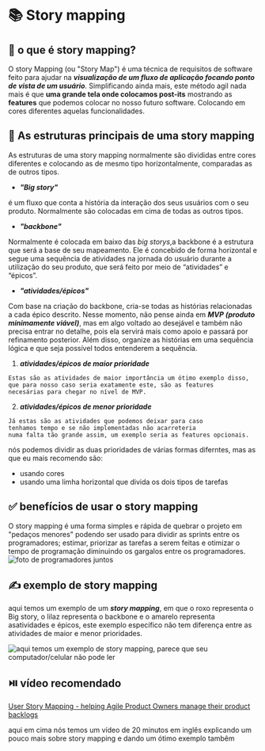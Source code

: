 # :books: Story mapping 
## 📌 o que é story mapping?
  O story Mapping (ou "Story Map") é uma técnica de requisitos de software feito para 
ajudar na ***visualização de um fluxo de aplicação focando ponto de vista de um usuário***. 
Simplificando ainda mais, este método agil nada mais é que **uma grande tela onde colocamos post-its** 
mostrando as **features** que podemos colocar no nosso futuro software. Colocando em cores diferentes 
aquelas funcionalidades.

## 🔧 As estruturas principais de uma story mapping

As estruturas de uma story mapping normalmente são divididas entre cores diferentes e colocando as de mesmo tipo horizontalmente, comparadas as de outros tipos.
* ***"Big story"***
  
é um fluxo que conta a história da interação dos seus usuários com o seu produto. Normalmente são colocadas em cima de todas as outros tipos.
* ***"backbone"***
  
Normalmente é colocada em baixo das *big storys*,a backbone é a estrutura que será a base de seu mapeamento. Ele é concebido de forma horizontal e segue uma sequência de atividades na jornada do usuário durante a utilização do seu produto, que será feito por meio de “atividades” e “épicos”. 
* ***"atividades/épicos"***

Com base na criação do backbone, cria-se todas as histórias relacionadas a cada épico descrito. Nesse momento, 
não pense ainda em ***MVP (produto minimamente viável)***, mas em algo voltado ao desejável e também não precisa entrar no detalhe, 
pois ela servirá mais como apoio e passará por refinamento posterior.
Além disso, organize as histórias em uma sequência lógica e que seja possível todos entenderem a sequência.

  1. ***atividades/épicos de maior prioridade***

    Estas são as atividades de maior importância um ótimo exemplo disso,
    que para nosso caso seria exatamente este, são as features 
    necesárias para chegar no nível de MVP.

  
  2. ***atividades/épicos de menor prioridade***
     
    Já estas são as atividades que podemos deixar para caso 
    tenhamos tempo e se não implementadas não acarreteria 
    numa falta tão grande assim, um exemplo seria as features opcionais.
  
nós podemos dividir as duas prioridades de várias formas diferntes, mas as que eu mais recomendo são:
* usando cores
* usando uma limha horizontal que divida os dois tipos de tarefas

## ✅ benefícios de usar o story mapping
O story mapping é uma forma simples e rápida de quebrar o projeto em "pedaços menores" podendo ser usado para dividir as sprints entre os programadores; estimar, priorizar as tarefas a serem feitas e otimizar o tempo de programação diminuindo os gargalos entre os programadores.
![foto de programadores juntos](https://corporate-assets.lucid.co/spark/3c1e8ceb-0cb2-4683-86d6-bd08e80cbafe.png)

## ✍️ exemplo de story mapping
aqui temos um exemplo de um ***story mapping***, em que o roxo representa o Big story, o lilaz representa o backbone e o amarelo representa asatividades e épicos, este exemplo específico não tem diferença entre as atividades de maior e menor prioridades.


![aqui temos um exemplo de ***story mapping***, parece que seu computador/celular não pode ler](https://pm3.com.br/wp-content/uploads/2020/12/SMxD4MhSIaPA3dlVf6XG_usm1-1024x579.png)

## ⏯️ vídeo recomendado
[User Story Mapping - helping Agile Product Owners manage their product backlogs](https://www.youtube.com/watch?v=YumNf61xn5E)

aqui em cima nós temos um vídeo de 20 minutos em inglês explicando um pouco mais sobre story mapping e dando um ótimo exemplo tambêm





    
